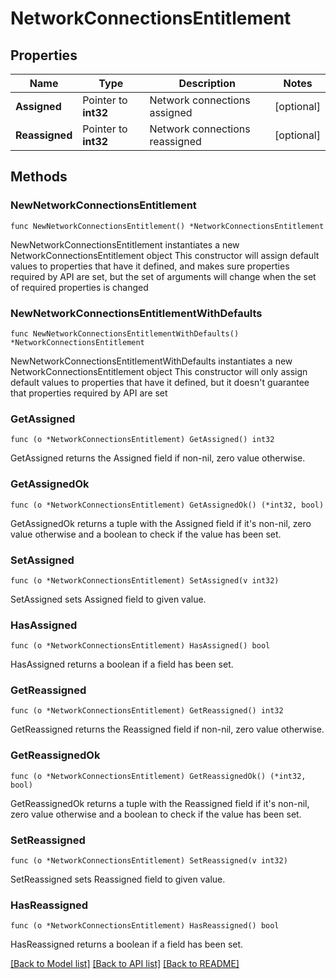 # NetworkConnectionsEntitlement

## Properties

Name | Type | Description | Notes
------------ | ------------- | ------------- | -------------
**Assigned** | Pointer to **int32** | Network connections assigned | [optional] 
**Reassigned** | Pointer to **int32** | Network connections reassigned | [optional] 

## Methods

### NewNetworkConnectionsEntitlement

`func NewNetworkConnectionsEntitlement() *NetworkConnectionsEntitlement`

NewNetworkConnectionsEntitlement instantiates a new NetworkConnectionsEntitlement object
This constructor will assign default values to properties that have it defined,
and makes sure properties required by API are set, but the set of arguments
will change when the set of required properties is changed

### NewNetworkConnectionsEntitlementWithDefaults

`func NewNetworkConnectionsEntitlementWithDefaults() *NetworkConnectionsEntitlement`

NewNetworkConnectionsEntitlementWithDefaults instantiates a new NetworkConnectionsEntitlement object
This constructor will only assign default values to properties that have it defined,
but it doesn't guarantee that properties required by API are set

### GetAssigned

`func (o *NetworkConnectionsEntitlement) GetAssigned() int32`

GetAssigned returns the Assigned field if non-nil, zero value otherwise.

### GetAssignedOk

`func (o *NetworkConnectionsEntitlement) GetAssignedOk() (*int32, bool)`

GetAssignedOk returns a tuple with the Assigned field if it's non-nil, zero value otherwise
and a boolean to check if the value has been set.

### SetAssigned

`func (o *NetworkConnectionsEntitlement) SetAssigned(v int32)`

SetAssigned sets Assigned field to given value.

### HasAssigned

`func (o *NetworkConnectionsEntitlement) HasAssigned() bool`

HasAssigned returns a boolean if a field has been set.

### GetReassigned

`func (o *NetworkConnectionsEntitlement) GetReassigned() int32`

GetReassigned returns the Reassigned field if non-nil, zero value otherwise.

### GetReassignedOk

`func (o *NetworkConnectionsEntitlement) GetReassignedOk() (*int32, bool)`

GetReassignedOk returns a tuple with the Reassigned field if it's non-nil, zero value otherwise
and a boolean to check if the value has been set.

### SetReassigned

`func (o *NetworkConnectionsEntitlement) SetReassigned(v int32)`

SetReassigned sets Reassigned field to given value.

### HasReassigned

`func (o *NetworkConnectionsEntitlement) HasReassigned() bool`

HasReassigned returns a boolean if a field has been set.


[[Back to Model list]](../README.md#documentation-for-models) [[Back to API list]](../README.md#documentation-for-api-endpoints) [[Back to README]](../README.md)


